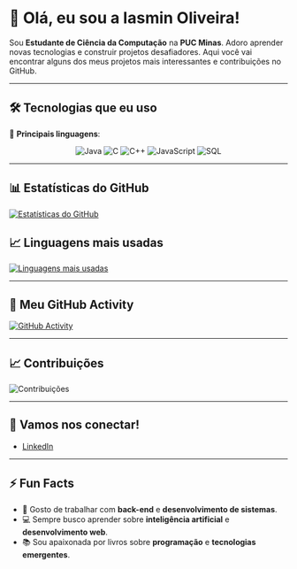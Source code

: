 # 👋 Olá, eu sou a **Iasmin Oliveira**!

Sou **Estudante de Ciência da Computação** na **PUC Minas**. Adoro aprender novas tecnologias e construir projetos desafiadores. Aqui você vai encontrar alguns dos meus projetos mais interessantes e contribuições no GitHub.

---

## 🛠️ Tecnologias que eu uso

🔧 **Principais linguagens**:

<p align="center">
  <img src="https://img.shields.io/badge/Java-007396?style=for-the-badge&logo=java&logoColor=white" alt="Java">
  <img src="https://img.shields.io/badge/C-00599C?style=for-the-badge&logo=c&logoColor=white" alt="C">
  <img src="https://img.shields.io/badge/C++-00599C?style=for-the-badge&logo=cplusplus&logoColor=white" alt="C++">
  <img src="https://img.shields.io/badge/JavaScript-F7DF1E?style=for-the-badge&logo=javascript&logoColor=black" alt="JavaScript">
  <img src="https://img.shields.io/badge/SQL-4479A1?style=for-the-badge&logo=sql&logoColor=white" alt="SQL">
</p>

---

## 📊 Estatísticas do GitHub

[![Estatísticas do GitHub](https://github-readme-stats.vercel.app/api?username=iasminfeo&show_icons=true&theme=radical&hide_title=true)](https://github.com/iasminfeo)

## 📈 Linguagens mais usadas

[![Linguagens mais usadas](https://github-readme-stats.vercel.app/api/top-langs/?username=iasminfeo&langs_count=5&theme=radical)](https://github.com/iasminfeo)

---

## 📅 Meu GitHub Activity

[![GitHub Activity](https://github-readme-activity-graph.cyclic.app/graph?username=iasminfeo&theme=github)](https://github.com/iasminfeo)

---

## 📈 Contribuições

![Contribuições](https://github-contributions.vercel.app/api?username=iasminfeo&count_private=true&theme=radical)

---

## 💬 Vamos nos conectar!

- [LinkedIn](https://www.linkedin.com/in/iasmin-oliveira-263105327/)

---

## ⚡ Fun Facts

- 🚀 Gosto de trabalhar com **back-end** e **desenvolvimento de sistemas**.
- 💻 Sempre busco aprender sobre **inteligência artificial** e **desenvolvimento web**.
- 📚 Sou apaixonada por livros sobre **programação** e **tecnologias emergentes**.
